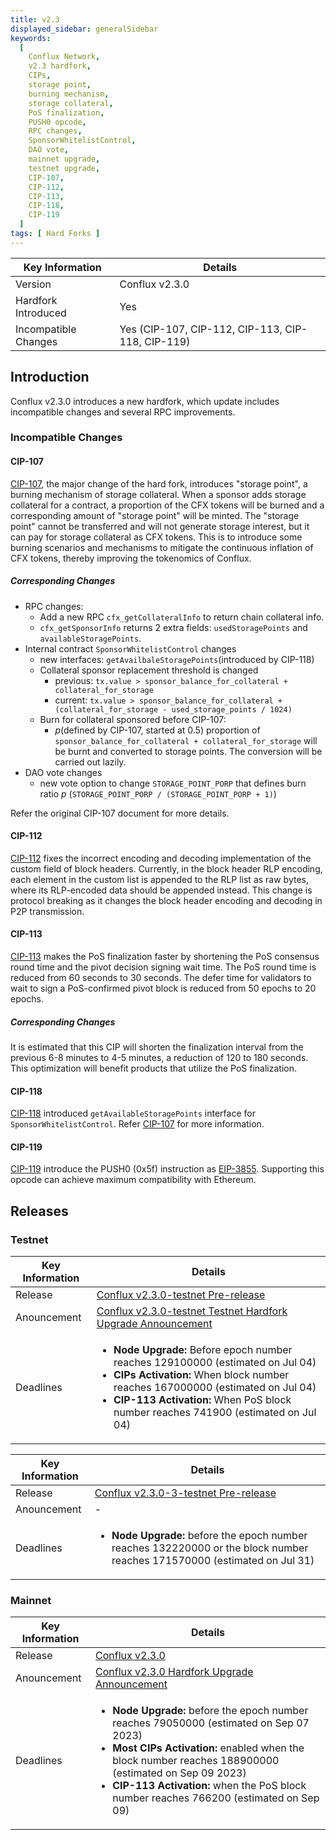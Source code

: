 ```yaml
---
title: v2.3
displayed_sidebar: generalSidebar
keywords:
  [
    Conflux Network,
    v2.3 hardfork,
    CIPs,
    storage point,
    burning mechanism,
    storage collateral,
    PoS finalization,
    PUSH0 opcode,
    RPC changes,
    SponsorWhitelistControl,
    DAO vote,
    mainnet upgrade,
    testnet upgrade,
    CIP-107,
    CIP-112,
    CIP-113,
    CIP-118,
    CIP-119
  ]
tags: [ Hard Forks ]
---
```


| Key Information      | Details                                                              |
| -------------------- | -------------------------------------------------------------------- |
| Version              | Conflux v2.3.0                       |
| Hardfork Introduced  | Yes                                                                  |
| Incompatible Changes | Yes (CIP-107, CIP-112, CIP-113, CIP-118, CIP-119) |

## Introduction

Conflux v2.3.0 introduces a new hardfork, which update includes incompatible changes and several RPC improvements.

### Incompatible Changes

#### CIP-107

[CIP-107](https://github.com/Conflux-Chain/CIPs/blob/master/CIPs/cip-107.md), the major change of the hard fork, introduces "storage point", a burning mechanism of storage collateral. When a sponsor adds storage collateral for a contract, a proportion of the CFX tokens will be burned and a corresponding amount of "storage point" will be minted. The "storage point" cannot be transferred and will not generate storage interest, but it can pay for storage collateral as CFX tokens. This is to introduce some burning scenarios and mechanisms to mitigate the continuous inflation of CFX tokens, thereby improving the tokenomics of Conflux.

##### Corresponding Changes

- RPC changes:
  - Add a new RPC `cfx_getCollateralInfo` to return chain collateral info.
  - `cfx_getSponsorInfo` returns 2 extra fields: `usedStoragePoints` and `availableStoragePoints`.
- Internal contract `SponsorWhitelistControl` changes
  - new interfaces: `getAvailbaleStoragePoints`(introduced by CIP-118)
  - Collateral sponsor replacement threshold is changed
    - previous: `tx.value > sponsor_balance_for_collateral + collateral_for_storage`
    - current: `tx.value > sponsor_balance_for_collateral + (collateral_for_storage - used_storage_points / 1024)`
  - Burn for collateral sponsored before CIP-107:
    - _p_(defined by CIP-107, started at 0.5) proportion of `sponsor_balance_for_collateral + collateral_for_storage` will be burnt and converted to storage points. The conversion will be carried out lazily.
- DAO vote changes
  - new vote option to change `STORAGE_POINT_PORP` that defines burn ratio _p_ (`STORAGE_POINT_PORP / (STORAGE_POINT_PORP + 1)`)

Refer the original CIP-107 document for more details.

#### CIP-112

[CIP-112](https://github.com/Conflux-Chain/CIPs/blob/master/CIPs/cip-112.md) fixes the incorrect encoding and decoding implementation of the custom field of block headers. Currently, in the block header RLP encoding, each element in the custom list is appended to the RLP list as raw bytes, where its RLP-encoded data should be appended instead. This change is protocol breaking as it changes the block header encoding and decoding in P2P transmission.

#### CIP-113

[CIP-113](https://github.com/Conflux-Chain/CIPs/blob/master/CIPs/cip-113.md) makes the PoS finalization faster by shortening the PoS consensus round time and the pivot decision signing wait time. The PoS round time is reduced from 60 seconds to 30 seconds. The defer time for validators to wait to sign a PoS-confirmed pivot block is reduced from 50 epochs to 20 epochs.

##### Corresponding Changes

It is estimated that this CIP will shorten the finalization interval from the previous 6-8 minutes to 4-5 minutes, a reduction of 120 to 180 seconds. This optimization will benefit products that utilize the PoS finalization.

#### CIP-118

[CIP-118](https://github.com/Conflux-Chain/CIPs/blob/master/CIPs/cip-118.md) introduced `getAvailableStoragePoints` interface for `SponsorWhitelistControl`. Refer [CIP-107](#cip-107) for more information.

#### CIP-119

[CIP-119](https://github.com/Conflux-Chain/CIPs/blob/master/CIPs/cip-119.md) introduce the PUSH0 (0x5f) instruction as [EIP-3855](https://eips.ethereum.org/EIPS/eip-3855). Supporting this opcode can achieve maximum compatibility with Ethereum.

## Releases

### Testnet

| Key Information | Details                                                                                                                                                                                                                                                                           |
| --------------- | --------------------------------------------------------------------------------------------------------------------------------------------------------------------------------------------------------------------------------------------------------------------------------- |
| Release         | [Conflux v2.3.0-testnet Pre-release](https://github.com/Conflux-Chain/conflux-rust/releases/tag/v2.3.0-testnet)                                                                                                                                   |
| Anouncement     | [Conflux v2.3.0-testnet Testnet Hardfork Upgrade Announcement](https://forum.conflux.fun/t/conflux-v2-3-0-testnet-testnet-hardfork-upgrade-announcement/18949)                                                                                    |
| Deadlines       | <ul><li>**Node Upgrade:** Before epoch number reaches 129100000 (estimated on Jul 04)</li><li>**CIPs Activation:** When block number reaches 167000000 (estimated on Jul 04)</li><li>**CIP-113 Activation:** When PoS block number reaches 741900 (estimated on Jul 04)</li></ul> |

| Key Information | Details                                                                                                                                             |
| --------------- | --------------------------------------------------------------------------------------------------------------------------------------------------- |
| Release         | [Conflux v2.3.0-3-testnet Pre-release](https://github.com/Conflux-Chain/conflux-rust/releases/tag/v2.3.0-3-testnet) |
| Anouncement     | -                                                                                                                                                   |
| Deadlines       | <ul><li>**Node Upgrade:** before the epoch number reaches 132220000 or the block number reaches 171570000 (estimated on Jul 31)</li></ul>           |

### Mainnet

| Key Information | Details                                                                                                                                                                                                                                                                                                              |
| --------------- | -------------------------------------------------------------------------------------------------------------------------------------------------------------------------------------------------------------------------------------------------------------------------------------------------------------------- |
| Release         | [Conflux v2.3.0](https://github.com/Conflux-Chain/conflux-rust/releases/tag/v2.3.0)                                                                                                                                                                                                  |
| Anouncement     | [Conflux v2.3.0 Hardfork Upgrade Announcement](https://forum.conflux.fun/t/conflux-v2-3-0-hardfork-upgrade-announcement/19111)                                                                                                                                                       |
| Deadlines       | <ul><li>**Node Upgrade:** before the epoch number reaches 79050000 (estimated on Sep 07 2023)</li><li>**Most CIPs Activation:**  enabled when the block number reaches 188900000 (estimated on Sep 09 2023)</li><li>**CIP-113 Activation:** when the PoS block number reaches 766200 (estimated on Sep 09)</li></ul> |
